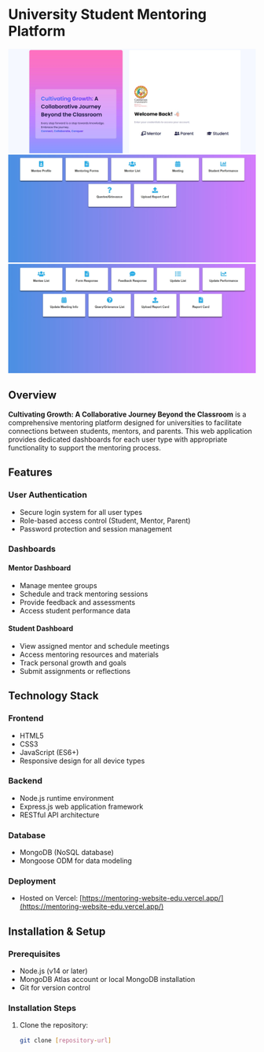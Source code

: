 # University Student Mentoring Platform

![Mentoring Platform Login page](./login_page.jpg)
![Student Dashboard](./std_dashboard.jpg)
![Mentor Dashboard](./mentor_dashboard.jpg)

## Overview
**Cultivating Growth: A Collaborative Journey Beyond the Classroom** is a comprehensive mentoring platform designed for universities to facilitate connections between students, mentors, and parents. This web application provides dedicated dashboards for each user type with appropriate functionality to support the mentoring process.

## Features

### User Authentication
- Secure login system for all user types
- Role-based access control (Student, Mentor, Parent)
- Password protection and session management

### Dashboards

#### Mentor Dashboard
- Manage mentee groups
- Schedule and track mentoring sessions
- Provide feedback and assessments
- Access student performance data

#### Student Dashboard
- View assigned mentor and schedule meetings
- Access mentoring resources and materials
- Track personal growth and goals
- Submit assignments or reflections

## Technology Stack

### Frontend
- HTML5
- CSS3
- JavaScript (ES6+)
- Responsive design for all device types

### Backend
- Node.js runtime environment
- Express.js web application framework
- RESTful API architecture

### Database
- MongoDB (NoSQL database)
- Mongoose ODM for data modeling

### Deployment
- Hosted on Vercel: [https://mentoring-website-edu.vercel.app/](https://mentoring-website-edu.vercel.app/)

## Installation & Setup

### Prerequisites
- Node.js (v14 or later)
- MongoDB Atlas account or local MongoDB installation
- Git for version control

### Installation Steps
1. Clone the repository:
   ```bash
   git clone [repository-url]
